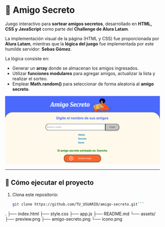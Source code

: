 # 🎁 Amigo Secreto

Juego interactivo para **sortear amigos secretos**, desarrollado en **HTML, CSS y JavaScript** como parte del **Challenge de Alura Latam**.

La implementación visual de la página (HTML y CSS) fue proporcionada por **Alura Latam**, mientras que la **lógica del juego** fue implementada por este humilde servidor: **Sebas Gómez**.

La lógica consiste en:
- Generar un **array** donde se almacenan los amigos ingresados.
- Utilizar **funciones modulares** para agregar amigos, actualizar la lista y realizar el sorteo.
- Emplear **Math.random()** para seleccionar de forma aleatoria al **amigo secreto**.

![Vista previa del proyecto](img.png)

---

## 🚀 Cómo ejecutar el proyecto

1. Clona este repositorio:

   ```bash
   git clone https://github.com/TU_USUARIO/amigo-secreto.git```

.
├── index.html
├── style.css
├── app.js
├── README.md
└── assets/
    ├── preview.png
    ├── amigo-secreto.png
    └── icono.png
